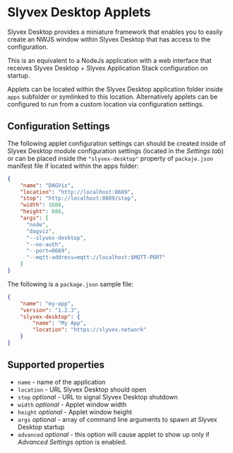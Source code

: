 # Slyvex Desktop Applets

Slyvex Desktop provides a miniature framework that enables you to
easily create an NWJS window within Slyvex Desktop that has access
to the configuration.

This is an equivalent to a NodeJs application with a web interface
that receives Slyvex Desktop + Slyvex Application Stack
configuration on startup.

Applets can be located within the Slyvex Desktop application folder
inside `apps` subfolder or symlinked to this location. Alternatively
applets can be configured to run from a custom location via
configuration settings.

## Configuration Settings

The following applet configuration settings can should be created
inside of Slyvex Desktop module configuration settings (located in
the *Settings tab*) or can be placed inside the `"slyvex-desktop"`
property of `packaje.json` manifest file if located within the apps
folder:

```json
{
    "name": "DAGViz",
    "location": "http://localhost:8689",
    "stop": "http://localhost:8689/stop",
    "width": 1600,
    "height": 680,
    "args": [
      "node",
      "dagviz",
      "--slyvex-desktop",
      "--no-auth",
      "--port=8689",
      "--mqtt-address=mqtt://localhost:$MQTT-PORT"
    ]
}
```

The following is a `package.json` sample file:

```json
{
    "name": "my-app",
    "version": "1.2.3",
    "slyvex-desktop": { 
        "name": "My App",
        "location": "https://slyvex.network"
    }
}
```

## Supported properties

* `name` - name of the application
* `location` - URL Slyvex Desktop should open
* `stop` *optional* - URL to signal Slyvex Desktop shutdown
* `width` *optional* - Applet window width
* `height` *optional* - Applet window height
* `args` *optional* - array of command line arguments to spawn at
  Slyvex Desktop startup
* `advanced` *optional* - this option will cause applet to show up
  only if *Advanced Settings* option is enabled.
